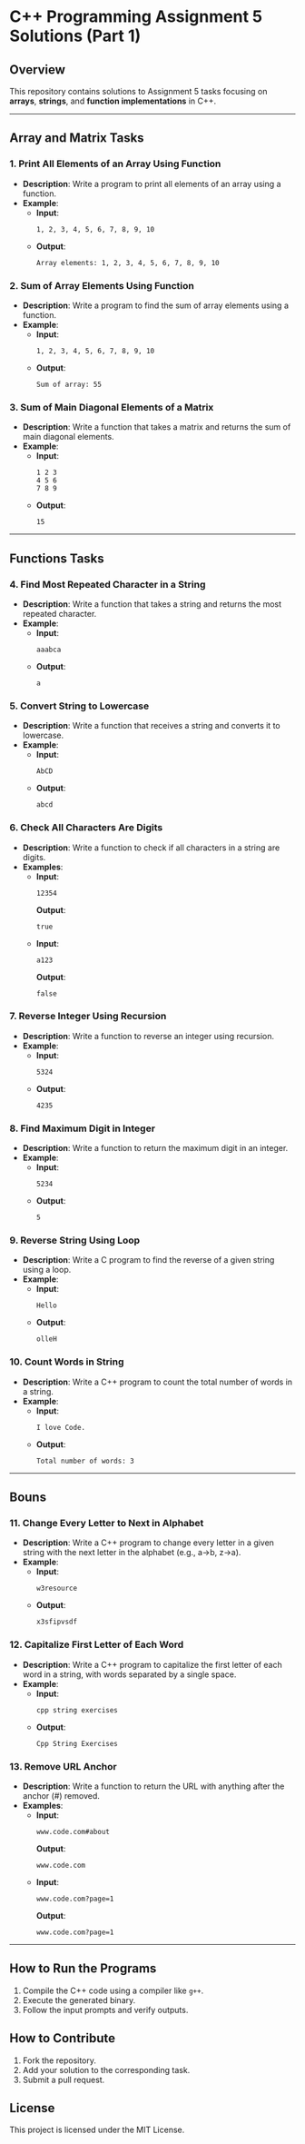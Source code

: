 # C++ Programming Assignment 5 Solutions  (Part 1)

## Overview  
This repository contains solutions to Assignment 5 tasks focusing on **arrays**, **strings**, and **function implementations** in C++.  

---

## Array and Matrix Tasks  

### 1. Print All Elements of an Array Using Function  
- **Description**: Write a program to print all elements of an array using a function.  
- **Example**:  
  - **Input**:  
    ```  
    1, 2, 3, 4, 5, 6, 7, 8, 9, 10  
    ```  
  - **Output**:  
    ```  
    Array elements: 1, 2, 3, 4, 5, 6, 7, 8, 9, 10  
    ```  

### 2. Sum of Array Elements Using Function  
- **Description**: Write a program to find the sum of array elements using a function.  
- **Example**:  
  - **Input**:  
    ```  
    1, 2, 3, 4, 5, 6, 7, 8, 9, 10  
    ```  
  - **Output**:  
    ```  
    Sum of array: 55  
    ```  

### 3. Sum of Main Diagonal Elements of a Matrix  
- **Description**: Write a function that takes a matrix and returns the sum of main diagonal elements.  
- **Example**:  
  - **Input**:  
    ```  
    1 2 3  
    4 5 6  
    7 8 9  
    ```  
  - **Output**:  
    ```  
    15  
    ```  

---

## Functions Tasks  

### 4. Find Most Repeated Character in a String  
- **Description**: Write a function that takes a string and returns the most repeated character.  
- **Example**:  
  - **Input**:  
    ```  
    aaabca  
    ```  
  - **Output**:  
    ```  
    a  
    ```  

### 5. Convert String to Lowercase  
- **Description**: Write a function that receives a string and converts it to lowercase.  
- **Example**:  
  - **Input**:  
    ```  
    AbCD  
    ```  
  - **Output**:  
    ```  
    abcd  
    ```  

### 6. Check All Characters Are Digits  
- **Description**: Write a function to check if all characters in a string are digits.  
- **Examples**:  
  - **Input**:  
    ```  
    12354  
    ```  
    **Output**:  
    ```  
    true  
    ```  
  - **Input**:  
    ```  
    a123  
    ```  
    **Output**:  
    ```  
    false  
    ```  

### 7. Reverse Integer Using Recursion  
- **Description**: Write a function to reverse an integer using recursion.  
- **Example**:  
  - **Input**:  
    ```  
    5324  
    ```  
  - **Output**:  
    ```  
    4235  
    ```  

### 8. Find Maximum Digit in Integer  
- **Description**: Write a function to return the maximum digit in an integer.  
- **Example**:  
  - **Input**:  
    ```  
    5234  
    ```  
  - **Output**:  
    ```  
    5  
    ```  

### 9. Reverse String Using Loop  
- **Description**: Write a C program to find the reverse of a given string using a loop.  
- **Example**:  
  - **Input**:  
    ```  
    Hello  
    ```  
  - **Output**:  
    ```  
    olleH  
    ```  

### 10. Count Words in String  
- **Description**: Write a C++ program to count the total number of words in a string.  
- **Example**:  
  - **Input**:  
    ```  
    I love Code.  
    ```  
  - **Output**:  
    ```  
    Total number of words: 3  
    ```  
---

## Bouns

### 11. Change Every Letter to Next in Alphabet  
- **Description**: Write a C++ program to change every letter in a given string with the next letter in the alphabet (e.g., a→b, z→a).  
- **Example**:  
  - **Input**:  
    ```  
    w3resource  
    ```  
  - **Output**:  
    ```  
    x3sfipvsdf  
    ```  

### 12. Capitalize First Letter of Each Word  
- **Description**: Write a C++ program to capitalize the first letter of each word in a string, with words separated by a single space.  
- **Example**:  
  - **Input**:  
    ```  
    cpp string exercises  
    ```  
  - **Output**:  
    ```  
    Cpp String Exercises  
    ```  

### 13. Remove URL Anchor  
- **Description**: Write a function to return the URL with anything after the anchor (#) removed.  
- **Examples**:  
  - **Input**:  
    ```  
    www.code.com#about  
    ```  
    **Output**:  
    ```  
    www.code.com  
    ```  
  - **Input**:  
    ```  
    www.code.com?page=1  
    ```  
    **Output**:  
    ```  
    www.code.com?page=1  
    ```  

---

## How to Run the Programs  
1. Compile the C++ code using a compiler like `g++`.  
2. Execute the generated binary.  
3. Follow the input prompts and verify outputs.  

## How to Contribute  
1. Fork the repository.  
2. Add your solution to the corresponding task.  
3. Submit a pull request.  

## License  
This project is licensed under the MIT License.
